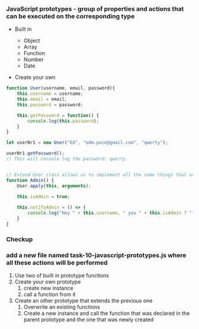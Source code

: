### JavaScript prototypes - group of properties and actions that can be executed on the corresponding type

* Built in
  * Object
  * Array
  * Function
  * Number
  * Date

* Create your own
```JavaScript
function User(username, email, password){
    this.username = username;
    this.email = email;
    this.password = password;

    this.getPassword = function() {
        console.log(this.password);
    }
}

let userNr1 = new User("Ed", "edm.puce@gmail.com", "qwerty");

userNr1.getPassword();
// This will console log the password: qwerty


// Extend User class allows us to implement all the same things that are there
function Admin() {
    User.apply(this, arguments);

    this.isAdmin = true;
    
    this.notifyAdmin = () => {
        console.log("Hey " + this.username, " you " + this.isAdmin ? "" : "don't " + "have admin tights");
    }
}
```

### Checkup

### add a new file named task-10-javascript-prototypes.js where all these actions will be performed

1. Use two of built in prototype functions
2. Create your own prototype
    1. create new instance
    2. call a function from it
3. Create an other prototype that extends the previous one
    1. Overwrite an existing functions
    2. Create a new instance and call the function that was declared in the parent prototype and the one that was newly created
